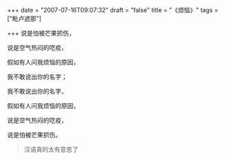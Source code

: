 +++
date = "2007-07-16T09:07:32"
draft = "false"
title = "《烦恼》"
tags = ["毗卢遮那"]

+++
说是怕被芒果抓伤，

说是空气热闷的呓疫，
  
假如有人问我烦恼的原因，
  
我不敢说出你的名字；
  
我不敢说出你的名字，
  
假如有人问我烦恼的原因，
  
说是空气热闷的呓疫，
  
说是怕被芒果抓伤。

> 汉语真的太有意思了
